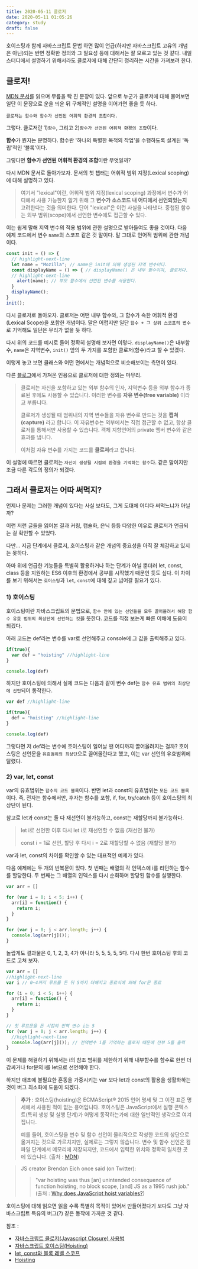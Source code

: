 ```yaml
---
title: 2020-05-11 클로저
date: 2020-05-11 01:05:26
category: study
draft: false
---
```


호이스팅과 함께 자바스크립트 문법 하면 많이 언급(하지만 자바스크립트 고유의 개념은 아닌)되는 반면 정확한 정의와 그 필요성 등에 대해서는 잘 모르고 있는 것 같다. 내일 스터디에서 설명하기 위해서라도 클로저에 대해 간단히 정리하는 시간을 가져보려 한다.

## 클로저!

[MDN 문서](https://developer.mozilla.org/ko/docs/Web/JavaScript/Guide/Closures)를 읽으며 무릎을 탁 친 문장이 있다. 앞으로 누군가 클로저에 대해 물어보면 일단 이 문장으로 운을 띄운 뒤 구체적인 설명을 이어가면 좋을 듯 하다.

```
클로저는 함수와 함수가 선언된 어휘적 환경의 조합이다.
```

그렇다. 클로저란 1)`함수`, 그리고 2)`함수가 선언된 어휘적 환경의 조합`이다.

**함수**가 뭔지는 분명하다. 함수란 '하나의 특별한 목적의 작업'을 수행하도록 설계된 '독립'적인 '블록'이다.

그렇다면 **함수가 선언된 어휘적 환경의 조합**이란 무엇일까?

다시 MDN 문서로 돌아가보자. 문서의 첫 챕터는 어휘적 범위 지정(Lexical scoping)에 대해 설명하고 있다.

> 여기서 "lexical"이란, 어휘적 범위 지정(lexical scoping) 과정에서 변수가 어디에서 사용 가능한지 알기 위해 그 **변수가 소스코드 내 어디에서 선언되었는지** 고려한다는 것을 의미한다. 단어 "lexical"은 이런 사실을 나타낸다. 중첩된 함수는 외부 범위(scope)에서 선언한 변수에도 접근할 수 있다.

이는 쉽게 말해 지역 변수의 적용 범위에 관한 설명으로 받아들여도 좋을 것이다. 다음 예제 코드에서 변수 `name`의 스코프 같은 것 말이다. 말 그대로 언어적 범위에 관한 개념이다.

```js
const init = () => {
  // highlight-next-line
  let name = "Mozilla"; // name은 init에 의해 생성된 지역 변수이다.
  const displayName = () => { // displayName() 은 내부 함수이며, 클로저다.
  // highlight-next-line
    alert(name); // 부모 함수에서 선언된 변수를 사용한다.
  }
  displayName();
}
init();
```

다시 클로저로 돌아오자. 클로저는 어떤 내부 함수와, 그 함수가 속한 어휘적 환경(Lexical Scope)을 포함한 개념이다. 말은 어렵지만 일단 `함수 + 그 상위 스코프의 변수`로 기억해도 일단은 무리가 없을 듯 하다.

다시 위의 코드를 예시로 들어 정확히 설명해 보자면 이렇다. `displayName()`은 내부함수, `name`은 지역변수, `init()` 앞의 두 가지를 포함한 클로저(함수)라고 할 수 있겠다.

이렇게 놓고 보면 클래스와 어떤 면에서는 개념적으로 비슷해보이는 측면이 있다.

다른 [블로그](https://offbyone.tistory.com/135)에서 가져온 인용으로 클로저에 대한 정의는 마무리.

> 클로저는 자신을 포함하고 있는 외부 함수의 인자, 지역변수 등을 외부 함수가 종료된 후에도 사용할 수 있습니다. 이러한 변수를 **자유 변수(free variable)** 이라고 부릅니다.
> 
> 클로저가 생성될 때 범위내의 지역 변수들을 자유 변수로 만드는 것을 **캡쳐(capture)** 라고 합니다. 이 자유변수는 외부에서는 직접 접근할 수 없고, 항상 클로저를 통해서만 사용할 수 있습니다. 객체 지향언어의 private 멤버 변수와 같은 효과를 냅니다.
> 
> 이처럼 자유 변수를 가지는 코드를 **클로저**라고 합니다.

이 설명에 따르면 클로저는 `자신이 생성될 시점의 환경을 기억하는 함수`다. 같은 말이지만 조금 다른 각도의 정의가 되겠다.

## 그래서 클로저는 어따 써먹지?

언제나 문제는 그러한 개념이 있다는 사실 보다도, 그게 도대체 어디다 써먹느냐가 아닐까?

이런 저런 글들을 읽어본 결과 커링, 캡슐화, 은닉 등등 다양한 이유로 클로저가 언급되는 걸 확인할 수 있었다.

다만... 지금 단계에서 클로저, 호이스팅과 같은 개념의 중요성을 아직 잘 체감하고 있지는 못하다.

아마 위에 언급한 기능들을 특별히 활용하거나 하는 단계가 아닐 뿐더러 let, const, class 등을 지원하는 ES6 이후의 환경에서 공부를 시작했기 때문인 듯도 싶다. 이 차이를 보기 위해서는 `호이스팅`과 `let`, `const`에 대해 짚고 넘어갈 필요가 있다.

### 1) 호이스팅

호이스팅이란 자바스크립트의 문법으로, `함수 안에 있는 선언들을 모두 끌어올려서 해당 함수 유효 범위의 최상단에 선언하는 것`을 뜻한다. 코드를 직접 보는게 빠른 이해에 도움이 되겠다.

아래 코드는 def라는 변수를 var로 선언해주고 console에 그 값을 출력해주고 있다.

```js
if(true){
  var def = "hoisting" //highlight-line
}

console.log(def)
```

하지만 호이스팅에 의해서 실제 코드는 다음과 같이 변수 def는 `함수 유효 범위의 최상단에 선언`되어 동작한다.

```js
var def //highlight-line

if(true){
  def = "hoisting" //highlight-line
}

console.log(def)
```

그렇다면 저 def라는 변수에 호이스팅이 일어날 땐 어디까지 끌어올려지는 걸까? 호이스팅은 선언문을 `유효범위의 최상단`으로 끌어올린다고 했고, 이는 var 선언의 유효범위에 달렸다.

### 2) var, let, const

var의 유효범위는 `함수의 코드 블록`이다. 반면 let과 const의 유효범위는 `모든 코드 블록`이다. 즉, 전자는 함수에서만, 후자는 함수를 포함, if, for, try/catch 등이 호이스팅의 최상단이 된다.

참고로 let과 const는 둘 다 재선언이 불가능하고, const는 재할당까지 불가능하다.

> let i로 선언한 이후 다시 let i로 재선언할 수 없음 (재선언 불가)
> 
> const i = 1로 선언, 할당 후 다시 i = 2로 재할당할 수 없음 (재할당 불가)

var과 let, const의 차이를 확인할 수 있는 대표적인 예제가 있다.

다음 예제에는 두 개의 반복문이 있다. 첫 번째는 배열의 각 인덱스에 i를 리턴하는 함수를 할당한다. 두 번째는 그 배열의 인덱스를 다시 순회하며 할당된 함수를 실행한다.

```js
var arr = []

for (var i = 0; i < 5; i++) {
  arr[i] = function() {
    return i;
  }
}

for (var j = 0; j < arr.length; j++) {
  console.log(arr[j]());
}
```

놀랍게도 결과물은 0, 1, 2, 3, 4가 아니라 5, 5, 5, 5, 5다. 다시 한번 호이스팅 후의 코드로 고쳐 보자.

```js
var arr = []
//highlight-next-line
var i // 0~4까지 루프를 돈 뒤 5까지 더해지고 종료식에 의해 for문 종료

for (i = 0; i < 5; i++) {
  arr[i] = function() {
    return i;
  }
}

// 첫 루프문을 돈 시점의 전역 변수 i는 5
for (var j = 0; j < arr.length; j++) {
  //highlight-next-line
  console.log(arr[j]()); // 전역변수 i를 기억하는 클로저 때문에 전부 5를 출력
}
```

이 문제를 해결하기 위해서는 i의 참조 범위를 제한하기 위해 내부함수를 함수로 한번 더 감싸거나 for문의 i를 let으로 선언해야 한다.

하지만 애초에 불필요한 혼동을 가중시키는 var 보다 let과 const의 활용을 생활화하는 것이 버그 최소화에 도움이 되겠다.

> **추가** : 호이스팅(hoisting)은 ECMAScript® 2015 언어 명세 및 그 이전 표준 명세에서 사용된 적이 없는 용어입니다. 호이스팅은 JavaScript에서 실행 콘텍스트(특히 생성 및 실행 단계)가 어떻게 동작하는가에 대한 일반적인 생각으로 여겨집니다.
> 
> 예를 들어, 호이스팅을 변수 및 함수 선언이 물리적으로 작성한 코드의 상단으로 옮겨지는 것으로 가르치지만, 실제로는 그렇지 않습니다. 변수 및 함수 선언은 컴파일 단계에서 메모리에 저장되지만, 코드에서 입력한 위치와 정확히 일치한 곳에 있습니다. (출처 : [MDN](https://developer.mozilla.org/ko/docs/Glossary/Hoisting))

> JS creator Brendan Eich once said (on Twitter):
>> "var hoisting was thus [an] unintended consequence of function hoisting, no block scope, [and] JS as a 1995 rush job." (출처 : [Why does JavaScript hoist variables?](https://stackoverflow.com/questions/15005098/why-does-javascript-hoist-variables))

호이스팅에 대해 읽으면 읽을 수록 특별히 목적이 있어서 만들어졌다기 보다도 그냥 자바스크립트 특유의 버그(?) 같은 동작에 가까운 것 같다.

참조 :
- [자바스크립트 클로저(Javascript Closure) 사용법](https://offbyone.tistory.com/135)
- [자바스크립트 호이스팅(Hoisting)](https://yuddomack.tistory.com/entry/%EC%9E%90%EB%B0%94%EC%8A%A4%ED%81%AC%EB%A6%BD%ED%8A%B8-%ED%98%B8%EC%9D%B4%EC%8A%A4%ED%8C%85Hoisting)
- [let, const와 블록 레벨 스코프](https://poiemaweb.com/es6-block-scope)
- [Hoisting](https://developer.mozilla.org/ko/docs/Glossary/Hoisting)